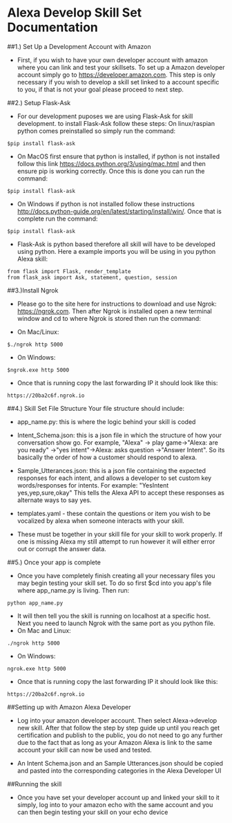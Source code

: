 Alexa Develop Skill Set Documentation
=====================================

##1.) Set Up a Development Account with Amazon
- First, if you wish to have your own developer account with amazon where you can link and test your skillsets.
  To set up a Amazon developer account simply go to https://developer.amazon.com. This step is only necessary if you
  wish to develop a skill set linked to a account specific to you, if that is not your goal please proceed to next 
  step.

##2.) Setup Flask-Ask
- For our development puposes we are using Flask-Ask for skill development. to install Flask-Ask follow these steps:
  On linux/raspian python comes preinstalled so simply run the command:
```
$pip install flask-ask
```

- On MacOS first ensure that python is installed, if python is not installed follow this link 
  https://docs.python.org/3/using/mac.html and then ensure pip is working correctly. Once this is done you can run the 
  command:
```
$pip install flask-ask
```

- On Windows if python is not installed follow these instructions 
  http://docs.python-guide.org/en/latest/starting/install/win/. 
  Once that is complete run the command:
```
$pip install flask-ask
```

- Flask-Ask is python based therefore all skill will have to be developed using python. Here a example imports
  you will be using in you python Alexa skill:
```
from flask import Flask, render_template
from flask_ask import Ask, statement, question, session
```

##3.)Install Ngrok 
- Please go to the site here for instructions to download and use Ngrok: 
  https://ngrok.com. Then after Ngrok is installed open a new terminal window and cd to where
  Ngrok is stored then run the command:

- On Mac/Linux:
```
$./ngrok http 5000
```

- On Windows:
```
$ngrok.exe http 5000
```

- Once that is running copy the last forwarding IP it should look like this:
```
https://20ba2c6f.ngrok.io
```

##4.) Skill Set File Structure
Your file structure should include:

- app_name.py: this is where the logic behind your skill is coded
    
- Intent_Schema.json: this is a json file in which the structure of how your conversation show go. For example,
  "Alexa" -> play game->"Alexa: are you ready" ->"yes intent"->Alexa: asks question ->"Answer Intent".
  So its basically the order of how a customer should respond to alexa.
      
- Sample_Utterances.json: this is a json file containing the expected responses for each intent, and allows a 
  developer to set custom key words/responses for intents. For example:
  "YesIntent yes,yep,sure,okay"
  This tells the Alexa API to accept these responses as alternate ways to say yes.
      
- templates.yaml - these contain the questions or item you wish to be vocalized by alexa when someone interacts
  with your skill.
  
- These must be together in your skill file for your skill to work properly. If one is missing Alexa my still 
  attempt to run however it will either error out or corrupt the answer data.
  
##5.) Once your app is complete
- Once you have completely finish creating all your necessary files you may begin testing your skill set. To do so 
  first $cd into you app's file where app_name.py is living. Then run:
```
python app_name.py
```
- It will then tell you the skill is running on localhost at a specific host. Next you need to launch Ngrok with 
  the same port as you python file.
- On Mac and Linux:
```
./ngrok http 5000
```
- On Windows:
```
ngrok.exe http 5000
```
- Once that is running copy the last forwarding IP it should look like this:
```
https://20ba2c6f.ngrok.io
```

##Setting up with Amazon Alexa Developer
- Log into your amazon developer account. Then select Alexa->develop new skill. After that follow the 
  step by step guide up until you reach get certification and publish to the public, you do not need to 
  go any further due to the fact that as long as your Amazon Alexa is link to the same account
  your skill can now be used and tested.

- An Intent Schema.json and an Sample Utterances.json should be copied and pasted into the corresponding categories
  in the Alexa Developer UI

##Running the skill
- Once you have set your developer account up and linked your skill to it simply,
  log into to your amazon echo with the same account and you can then begin testing your skill
  on your echo device



    
      
      